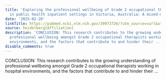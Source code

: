 ```yaml
---
title: 'Exploring the professional wellbeing of Grade 2 occupational therapists employed
  in public health inpatient settings in Victoria, Australia: A mixed-methods study'
date: '2025-02-20'
linkTitle: https://pubmed.ncbi.nlm.nih.gov/39973726/?utm_source=curl&utm_medium=rss&utm_campaign=pubmed-2&utm_content=1FakS-2QOkCT8HsMOQP1bCRQ4YzyumYOmxmF0moLsQ3dFB1E9V&fc=20220326224207&ff=20250220170953&v=2.18.0.post9+e462414
source: heidelberg[Affiliation]
description: 'CONCLUSION: This research contributes to the growing understanding of
  professional wellbeing amongst Grade 2 occupational therapists working in hospital
  environments, and the factors that contribute to and hinder their ...'
disable_comments: true
---
```

CONCLUSION: This research contributes to the growing understanding of professional wellbeing amongst Grade 2 occupational therapists working in hospital environments, and the factors that contribute to and hinder their ...